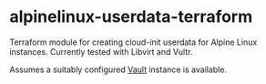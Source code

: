 # alpinelinux-userdata-terraform

Terraform module for creating cloud-init userdata for Alpine Linux instances.
Currently tested with Libvirt and Vultr.

Assumes a suitably configured [Vault](https://vaultproject.io) instance is
available.

